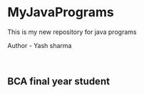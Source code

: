 <h1> MyJavaPrograms </h1>
<p>This is my new repository for java programs</p>
<p>Author - Yash sharma</p>
<br>
<h2>BCA final year student</h2>
